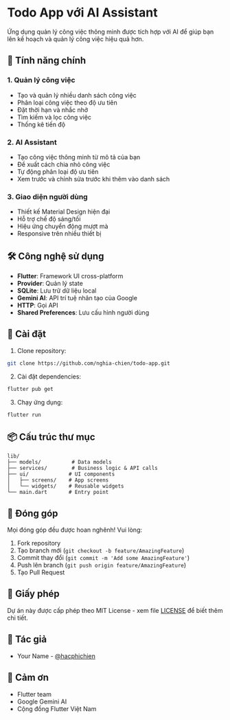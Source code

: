# Todo App với AI Assistant

Ứng dụng quản lý công việc thông minh được tích hợp với AI để giúp bạn lên kế hoạch và quản lý công việc hiệu quả hơn.

## 🌟 Tính năng chính

### 1. Quản lý công việc
- Tạo và quản lý nhiều danh sách công việc
- Phân loại công việc theo độ ưu tiên
- Đặt thời hạn và nhắc nhở
- Tìm kiếm và lọc công việc
- Thống kê tiến độ

### 2. AI Assistant
- Tạo công việc thông minh từ mô tả của bạn
- Đề xuất cách chia nhỏ công việc
- Tự động phân loại độ ưu tiên
- Xem trước và chỉnh sửa trước khi thêm vào danh sách

### 3. Giao diện người dùng
- Thiết kế Material Design hiện đại
- Hỗ trợ chế độ sáng/tối
- Hiệu ứng chuyển động mượt mà
- Responsive trên nhiều thiết bị

## 🛠️ Công nghệ sử dụng

- **Flutter**: Framework UI cross-platform
- **Provider**: Quản lý state
- **SQLite**: Lưu trữ dữ liệu local
- **Gemini AI**: API trí tuệ nhân tạo của Google
- **HTTP**: Gọi API
- **Shared Preferences**: Lưu cấu hình người dùng

## 📱 Cài đặt

1. Clone repository:
```bash
git clone https://github.com/nghia-chien/todo-app.git
```

2. Cài đặt dependencies:
```bash
flutter pub get
```

3. Chạy ứng dụng:
```bash
flutter run
```

## 📦 Cấu trúc thư mục

```
lib/
├── models/          # Data models
├── services/        # Business logic & API calls
├── ui/             # UI components
│   ├── screens/    # App screens
│   └── widgets/    # Reusable widgets
└── main.dart       # Entry point
```

## 🤝 Đóng góp

Mọi đóng góp đều được hoan nghênh! Vui lòng:

1. Fork repository
2. Tạo branch mới (`git checkout -b feature/AmazingFeature`)
3. Commit thay đổi (`git commit -m 'Add some AmazingFeature'`)
4. Push lên branch (`git push origin feature/AmazingFeature`)
5. Tạo Pull Request

## 📄 Giấy phép

Dự án này được cấp phép theo MIT License - xem file [LICENSE](LICENSE) để biết thêm chi tiết.

## 👥 Tác giả

- Your Name - [@hacphichien](https://github.com/nghia-chien)

## 🙏 Cảm ơn

- Flutter team
- Google Gemini AI
- Cộng đồng Flutter Việt Nam
